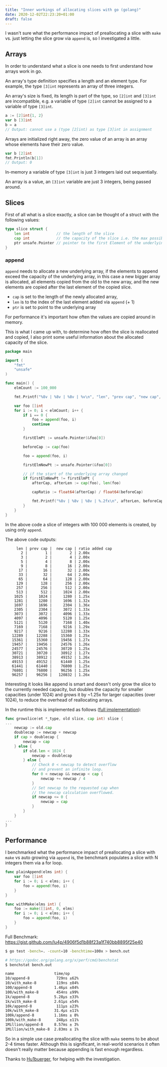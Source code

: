 ```yaml
---
title: "Inner workings of allocating slices with go (golang)"
date: 2020-12-02T22:23:20+01:00
draft: false
---
```


I wasn't sure what the performance impact of preallocating a slice with `make` vs. 
just letting the slice grow via `append` is, so I investigated a little.

## Arrays
In order to understand what a slice is one needs to first understand how arrays work in go.

An array's type definition specifies a length and an element type. 
For example, the type `[3]int` represents an array of three integers. 

An array's size is fixed, its length is part of the type, so `[2]int` and `[3]int` are incompatible, 
e.g. a variable of type `[2]int` cannot be assigned to a variable of type `[3]int`.

```go
a := [2]int{1, 2}
var b [3]int
b = a
// Output: cannot use a (type [2]int) as type [3]int in assignment
```

Arrays are initialized right away, the zero value of an array is an array whose elements have their zero value.
```go
var b [2]int
fmt.Println(b[1])
// Output: 0
```
In-memory a variable of type `[3]int` is just 3 integers laid out sequentially.

An array is a value, an `[3]int` variable are just 3 integers, being passed around.

## Slices

First of all what is a slice exactly, a slice can be thought of a struct with the following values:
```go
type slice struct {
	len int            // the length of the slice
	cap int            // the capacity of the slice i.e. the max possible len without allocating new memory
	ptr unsafe.Pointer // pointer to the first Element of the underlying array
}
```

### append

`append` needs to allocate a new underlying array, if the elements to append exceed the capacity of the underlying array,
in this case a new bigger array is allocated, all elements copied from the old to the new array, 
and the new elements are copied after the last element of the copied slice. 

- `cap` is set to the length of the newly allocated array, 
- `len` is to the index of the last element added via `append` (+ 1)
- `ptr` is set to point to the underlying array

For performance it's important how often the values are copied around in memory.

This is what I came up with, to determine how often the slice is reallocated and copied,
I also print some useful information about the allocated capacity of the slice.

```go
package main

import (
	"fmt"
	"unsafe"
)

func main() {
	elmCount := 100_000

	fmt.Printf("%8v | %8v | %8v | %v\n", "len", "prev cap", "new cap", "ratio added cap")

	var foo []int
	for i := 0; i < elmCount; i++ {
		if i == 0 {
			foo = append(foo, i)
			continue
		}

		firstElmPt := unsafe.Pointer(&foo[0])

		beforeCap := cap(foo)

		foo = append(foo, i)

		firstElmNewPt := unsafe.Pointer(&foo[0])

		// if the start of the underlying array changed
		if firstElmNewPt != firstElmPt {
			afterCap, afterLen := cap(foo), len(foo)

			capRatio := float64(afterCap) / float64(beforeCap)

			fmt.Printf("%8v | %8v | %8v | %.2fx\n", afterLen, beforeCap, afterCap, capRatio)
		}
	}
}
```

In the above code a slice of integers with 100 000 elements is created, by using only `append`.

The above code outputs:
```
     len | prev cap |  new cap | ratio added cap
       2 |        1 |        2 | 2.00x
       3 |        2 |        4 | 2.00x
       5 |        4 |        8 | 2.00x
       9 |        8 |       16 | 2.00x
      17 |       16 |       32 | 2.00x
      33 |       32 |       64 | 2.00x
      65 |       64 |      128 | 2.00x
     129 |      128 |      256 | 2.00x
     257 |      256 |      512 | 2.00x
     513 |      512 |     1024 | 2.00x
    1025 |     1024 |     1280 | 1.25x
    1281 |     1280 |     1696 | 1.32x
    1697 |     1696 |     2304 | 1.36x
    2305 |     2304 |     3072 | 1.33x
    3073 |     3072 |     4096 | 1.33x
    4097 |     4096 |     5120 | 1.25x
    5121 |     5120 |     7168 | 1.40x
    7169 |     7168 |     9216 | 1.29x
    9217 |     9216 |    12288 | 1.33x
   12289 |    12288 |    15360 | 1.25x
   15361 |    15360 |    19456 | 1.27x
   19457 |    19456 |    24576 | 1.26x
   24577 |    24576 |    30720 | 1.25x
   30721 |    30720 |    38912 | 1.27x
   38913 |    38912 |    49152 | 1.26x
   49153 |    49152 |    61440 | 1.25x
   61441 |    61440 |    76800 | 1.25x
   76801 |    76800 |    96256 | 1.25x
   96257 |    96256 |   120832 | 1.26x
```

Interesting it looks like append is smart and doesn't only grow the slice to the currently needed capacity, 
but doubles the capacity for smaller capacities (under 1024) and grows it by ~1.25x for larger capacities (over 1024), 
to reduce the overhead of reallocating arrays.

In the runtime this is implemented as follows ([full implementation](https://github.com/golang/go/blob/c53315d6cf1b4bfea6ff356b4a1524778c683bb9/src/runtime/slice.go#L125)):
```go
func growslice(et *_type, old slice, cap int) slice {
...
    newcap := old.cap
    doublecap := newcap + newcap
    if cap > doublecap {
        newcap = cap
    } else {
        if old.len < 1024 {
            newcap = doublecap
        } else {
            // Check 0 < newcap to detect overflow
            // and prevent an infinite loop.
            for 0 < newcap && newcap < cap {
                newcap += newcap / 4
            }
            // Set newcap to the requested cap when
            // the newcap calculation overflowed.
            if newcap <= 0 {
                newcap = cap
            }
        }
    }
...
}
```

## Performance
I benchmarked what the performance impact of preallocating a slice with `make` vs auto growing via `append` is, the benchmark populates a slice with N integers them via a for loop. 

```go
func plainAppend(elms int) {
	var foo []int
	for i := 0; i < elms; i++ {
		foo = append(foo, i)
	}
}

func withMake(elms int) {
	foo := make([]int, 0, elms)
	for i := 0; i < elms; i++ {
		foo = append(foo, i)
	}
}
```

Full Benchmark: https://gist.github.com/lu4p/4906f5d1b88f23a1f740bb8895f25e40
```sh
$ go test -bench=. -count=10 -benchtime=100x > bench.out

# https://godoc.org/golang.org/x/perf/cmd/benchstat
$ benchstat bench.out

name                  time/op
10/append-8            729ns ±62%
10/with_make-8         119ns ±84%
100/append-8          1.46µs ±84%
100/with_make-8        454ns ±99%
1k/append-8           5.28µs ±33%
1k/with_make-8        2.61µs ±54%
10k/append-8           111µs ±23%
10k/with_make-8       31.4µs ±11%
100k/append-8         1.16ms ± 8%
100k/with_make-8       248µs ±11%
1Million/append-8     8.57ms ± 3%
1Million/with_make-8  2.83ms ± 1%
```
So in a simple use case preallocating the slice with `make` seems to be about 2-4 times faster. 
Although this is significant, in real-world scenarios it often doesn't really matter because appending is fast enough regardless.

Thanks to [Hu1buerger](https://github.com/Hu1buerger), for helping with the investigation. 